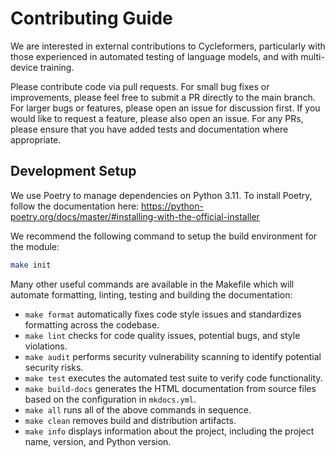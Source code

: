 
# Contributing Guide

We are interested in external contributions to Cycleformers, particularly with those experienced in automated testing of language models, and with multi-device training.

Please contribute code via pull requests. For small bug fixes or improvements, please feel free to submit a PR directly to the main branch. For larger bugs or features, please open an issue for discussion first. If you would like to request a feature, please also open an issue. For any PRs, please ensure that you have added tests and documentation where appropriate.

## Development Setup

We use Poetry to manage dependencies on Python 3.11. To install Poetry, follow the documentation here: https://python-poetry.org/docs/master/#installing-with-the-official-installer

We recommend the following command to setup the build environment for the module:

```bash
make init
```

Many other useful commands are available in the Makefile which will automate formatting, linting, testing and building the documentation:

- `make format` automatically fixes code style issues and standardizes formatting across the codebase.
- `make lint` checks for code quality issues, potential bugs, and style violations.
- `make audit` performs security vulnerability scanning to identify potential security risks.
- `make test` executes the automated test suite to verify code functionality.
- `make build-docs` generates the HTML documentation from source files based on the configuration in `mkdocs.yml`.
- `make all` runs all of the above commands in sequence.
- `make clean` removes build and distribution artifacts.
- `make info` displays information about the project, including the project name, version, and Python version.

